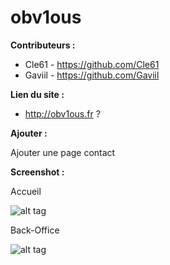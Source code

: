 # obv1ous

**Contributeurs :**
- Cle61  - https://github.com/Cle61
- Gaviil - https://github.com/Gaviil

**Lien du site :**
- http://obv1ous.fr ?

**Ajouter :**

Ajouter une page contact

**Screenshot :**


Accueil

![alt tag](http://quentinboussard.fr/img/folio/full/Obv-1.png)


Back-Office

![alt tag](http://quentinboussard.fr/img/folio/full/Obv-2.png)

<!-- **à faire au démarrage de la plateforme :**
- [app/models/user.rb] - mettre le champ "admin" à false par défaut
- Crée des utilisateurs admin

**API KEY :**

400CE5B4A6702A1A9EFD2822BC461A9D -->
